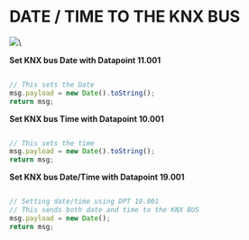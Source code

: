 # DATE / TIME TO THE KNX BUS

![](https://raw.githubusercontent.com/Supergiovane/node-red-contrib-knx-ultimate/master/img/datetime.png)\


**Set KNX bus Date with Datapoint 11.001**

```javascript

// This sets the Date
msg.payload = new Date().toString();
return msg;

```

**Set KNX bus Time with Datapoint 10.001**

```javascript

// This sets the time
msg.payload = new Date().toString();
return msg;

```

**Set KNX bus Date/Time with Datapoint 19.001**

```javascript

// Setting date/time using DPT 19.001
// This sends both date and time to the KNX BUS
msg.payload = new Date();
return msg;

```
